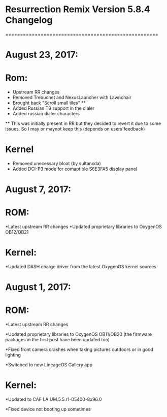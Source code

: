 # Resurrection Remix Version 5.8.4 Changelog
====================================================
# August 23, 2017:
# Rom:
- Upstream RR changes
- Removed Trebuchet and NexusLauncher with Lawnchair
- Brought back "Scroll small tiles" **
- Added Russian T9 support in the dialer
- Added russian dialer characters


** This was initially present in RR but they decided to revert it due to some issues. So I may or maynot keep this (depends on users'feedback)

# Kernel
- Removed unecessary bloat (by sultanxda)
- Added DCI-P3 mode for comaptible S6E3FA5 display panel



# August 7, 2017:
# ROM:
*Latest upstream RR changes
*Updated proprietary libraries to OxygenOS OB12/OB21

# Kernel:
*Updated DASH charge driver from the latest OxygenOS kernel sources



# August 1, 2017:

# ROM:

*Latest upstream RR changes

*Updated proprietary libraries to OxygenOS OB11/OB20 (the firmware packages in the first post have been updated too)

*Fixed front camera crashes when taking pictures outdoors or in good lighting

*Switched to new LineageOS Gallery app

# Kernel:

*Updated to CAF LA.UM.5.5.r1-05400-8x96.0

*Fixed device not booting up sometimes

